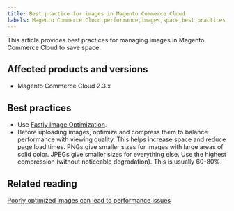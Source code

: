 ```yaml
---
title: Best practice for images in Magento Commerce Cloud
labels: Magento Commerce Cloud,performance,images,space,best practices,2.3.x
---
```


This article provides best practices for managing images in Magento Commerce Cloud to save space.  

## Affected products and versions

* Magento Commerce Cloud 2.3.x

## Best practices

* Use [Fastly Image Optimization](https://devdocs.magento.com/guides/v2.3/cloud/cdn/fastly-image-optimization.html).
* Before uploading images, optimize and compress them to balance performance with viewing quality. This helps increase space and reduce page load times. PNGs give smaller sizes for images with large areas of solid color. JPEGs give smaller sizes for everything else. Use the highest compression (without noticeable degradation). This is usually 60-80%.

## Related reading

[Poorly optimized images can lead to performance issues](https://support.magento.com/hc/en-us/articles/360034626052)
